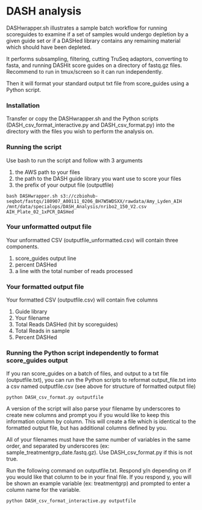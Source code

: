 # DASH analysis
DASHwrapper.sh illustrates a sample batch workflow for running scoreguides to examine if a set of samples would undergo depletion by a given guide set or if a DASHed library contains any remaining material which should have been depleted. 

It performs subsampling, filtering, cutting TruSeq adaptors, converting to fasta, and running DASHit score guides on a directory of fastq.gz files. Recommend to run in tmux/screen so it can run independently.

Then it will format your standard output txt file from score_guides using a Python script. 

### Installation
Transfer or copy the DASHwrapper.sh and the Python scripts (DASH_csv_format_interactive.py and DASH_csv_format.py) into the directory with the files you wish to perform the analysis on.

### Running the script

Use bash to run the script and follow with 3 arguments
1. the AWS path to your files
2. the path to the DASH guide library you want use to score your files
3. the prefix of your output file (outputfile)


```
bash DASHwrapper.sh s3://czbiohub-seqbot/fastqs/180907_A00111_0206_BH7W5WDSXX/rawdata/Amy_Lyden_AIH /mnt/data/specialops/DASH_Analysis/nribo2_150_V2.csv AIH_Plate_02_1xPCR_DASHed
```

### Your unformatted output file

Your unformatted CSV (outputfile_unformatted.csv) will contain three components.
1. score_guides output line
2. percent DASHed
3. a line with the total number of reads processed

### Your formatted output file
Your formatted CSV (outputfile.csv) will contain five columns
1. Guide library
2. Your filename
3. Total Reads DASHed (hit by scoreguides)
4. Total Reads in sample
5. Percent DASHed

### Running the Python script independently to format score_guides output
If you ran score_guides on a batch of files, and output to a txt file (outputfile.txt), you can run the Python scripts to reformat output_file.txt into a csv named outputfile.csv (see above for structure of formatted output file)

```
python DASH_csv_format.py outputfile
```

A version of the script will also parse your filename by underscores to create new columns and prompt you if you would like to keep this information column by column. This will create a file which is identical to the formatted output file, but has additional columns defined by you.
 
All of your filenames must have the same number of variables in the same order, and separated by underscores (ex: sample_treatmentgrp_date.fastq.gz). Use DASH_csv_format.py if this is not true.

Run the following command on outputfile.txt. Respond y/n depending on if you would like that column to be in your final file. If you respond y, you will be shown an example variable (ex: treatmentgrp) and prompted to enter a column name for the variable.

```
python DASH_csv_format_interactive.py outputfile
```
